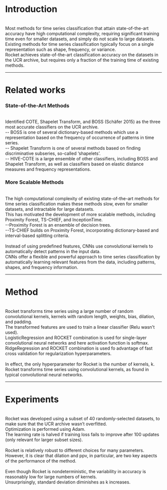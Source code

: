 # Introduction
<br/>Most methods for time series classification that attain state-of-the-art accuracy have high computational complexity, requiring significant training time even for smaller datasets, and simply do not scale to large datasets.
<br/>Existing methods for time series classification typically focus on a single representation such as shape, frequency, or variance.
<br/>Rocket achieves state-of-the-art classification accuracy on the datasets in the UCR archive, but requires only a fraction of the training time of existing methods.

------

# Related works
### State-of-the-Art Methods
<br/>Identified COTE, Shapelet Transform, and BOSS (Schäfer 2015) as the three most accurate classifiers on the UCR archive. 
<br/> -- BOSS is one of several dictionary-based methods which use a representation based on the frequency of occurrence of patterns in time series.
<br/> -- Shapelet Transform is one of several methods based on finding discriminative subseries, so-called ‘shapelets’.
<br/> -- HIVE-COTE is a large ensemble of other classifiers, including BOSS and Shapelet Transform, as well as classifiers based on elastic distance measures and frequency representations.
<br/>
 ### More Scalable Methods
<br/>The high computational complexity of existing state-of-the-art methods for time series classification makes these methods slow, even for smaller datasets, and intractable for large datasets. 
<br/>This has motivated the development of more scalable methods, including Proximity Forest, TS-CHIEF, and InceptionTime.
<br/>--Proximity Forest is an ensemble of decision trees.
<br/>--TS-CHIEF builds on Proximity Forest, incorporating dictionary-based and interval-based splitting criteria.
<br/>
<br/>Instead of using predefined features, CNNs use convolutional kernels to automatically detect patterns in the input data.
<br/>CNNs offer a flexible and powerful approach to time series classification by automatically learning relevant features from the data, including patterns, shapes, and frequency information.

------

# Method
<br/>Rocket transforms time series using a large number of random convolutional kernels, kernels with random length, weights, bias, dilation, and padding.
<br/>The transformed features are used to train a linear classifier (Relu wasn't used).
<br/>LogisticRegression and ROCKET combination is used for single-layer convolutional neural networks and here activation function is softmax.
<br/>RidgeRegression and ROCKET combination is used fo advantage of fast cross validation for regularization hyperparameters.
<br/>
<br/>In effect, the only hyperparameter for Rocket is the number of kernels, k.
<br/>Rocket transforms time series using convolutional kernels, as found in typical convolutional neural networks.

------

# Experiments
<br/>Rocket was developed using a subset of 40 randomly-selected datasets, to make sure that the UCR archive wasn’t overfitted.
<br/>Optimization is performed using Adam. 
<br/>The learning rate is halved if training loss fails to improve after 100 updates (only relevant for larger subset sizes).
<br/>
<br/>Rocket is relatively robust to different choices for many parameters. 
<br/>However, it is clear that dilation and ppv, in particular, are two key aspects of the performance of the method.
<br/>
<br/>Even though Rocket is nondeterministic, the variability in accuracy is reasonably low for large numbers of kernels. 
<br/>Unsurprisingly, standard deviation diminishes as k increases.
